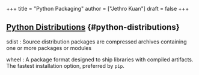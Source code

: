 +++
title = "Python Packaging"
author = ["Jethro Kuan"]
draft = false
+++

## [Python Distributions](https://packaging.python.org/tutorials/installing-packages/#id19) {#python-distributions}

sdist
: Source distribution packages are compressed archives containing one or more packages or modules

wheel
: A package format designed to ship libraries with compiled artifacts. The fastest installation option, preferred by `pip`.
